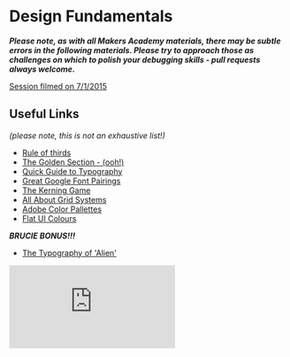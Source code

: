 # Design Fundamentals

***Please note, as with all Makers Academy materials, there may be subtle errors in the following materials.  Please try to approach those as challenges on which to polish your debugging skills - pull requests always welcome.***

[Session filmed on 7/1/2015](http://youtu.be/0rbnP8a-XqM)

## Useful Links
_(please note, this is not an exhaustive list!)_
* [Rule of thirds](http://digital-photography-school.com/rule-of-thirds/)
* [The Golden Section - (ooh!)](http://www.creativebloq.com/design/designers-guide-golden-ratio-12121546)
* [Quick Guide to Typography](http://www.hongkiat.com/blog/quick-guide-to-typography-learn-and-be-inspired/)
* [Great Google Font Pairings](http://hellohappy.org/beautiful-web-type/)
* [The Kerning Game](http://type.method.ac/)
* [All About Grid Systems](http://webdesign.tutsplus.com/articles/all-about-grid-systems--webdesign-14471)
* [Adobe Color Pallettes](https://color.adobe.com/explore/most-popular/?time=all)
* [Flat UI Colours](http://flatuicolors.com/)


***BRUCIE BONUS!!!***
* [The Typography of 'Alien'](http://typesetinthefuture.com/alien/)


![Tracking pixel](https://githubanalytics.herokuapp.com/course/pills/design.md)
